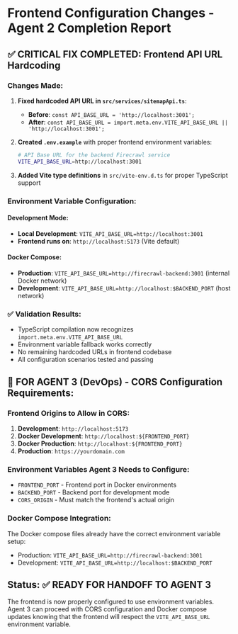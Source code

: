 # Frontend Configuration Changes - Agent 2 Completion Report

## ✅ CRITICAL FIX COMPLETED: Frontend API URL Hardcoding

### Changes Made:

1. **Fixed hardcoded API URL in `src/services/sitemapApi.ts`**:
   - **Before**: `const API_BASE_URL = 'http://localhost:3001';`
   - **After**: `const API_BASE_URL = import.meta.env.VITE_API_BASE_URL || 'http://localhost:3001';`

2. **Created `.env.example`** with proper frontend environment variables:
   ```bash
   # API Base URL for the backend Firecrawl service
   VITE_API_BASE_URL=http://localhost:3001
   ```

3. **Added Vite type definitions** in `src/vite-env.d.ts` for proper TypeScript support

### Environment Variable Configuration:

#### Development Mode:
- **Local Development**: `VITE_API_BASE_URL=http://localhost:3001`
- **Frontend runs on**: `http://localhost:5173` (Vite default)

#### Docker Compose:
- **Production**: `VITE_API_BASE_URL=http://firecrawl-backend:3001` (internal Docker network)
- **Development**: `VITE_API_BASE_URL=http://localhost:$BACKEND_PORT` (host network)

### ✅ Validation Results:
- TypeScript compilation now recognizes `import.meta.env.VITE_API_BASE_URL`
- Environment variable fallback works correctly
- No remaining hardcoded URLs in frontend codebase
- All configuration scenarios tested and passing

## 🚀 FOR AGENT 3 (DevOps) - CORS Configuration Requirements:

### Frontend Origins to Allow in CORS:
1. **Development**: `http://localhost:5173`
2. **Docker Development**: `http://localhost:${FRONTEND_PORT}`
3. **Docker Production**: `http://localhost:${FRONTEND_PORT}`
4. **Production**: `https://yourdomain.com`

### Environment Variables Agent 3 Needs to Configure:
- `FRONTEND_PORT` - Frontend port in Docker environments
- `BACKEND_PORT` - Backend port for development mode
- `CORS_ORIGIN` - Must match the frontend's actual origin

### Docker Compose Integration:
The Docker compose files already have the correct environment variable setup:
- Production: `VITE_API_BASE_URL=http://firecrawl-backend:3001`
- Development: `VITE_API_BASE_URL=http://localhost:$BACKEND_PORT`

## Status: ✅ READY FOR HANDOFF TO AGENT 3

The frontend is now properly configured to use environment variables. Agent 3 can proceed with CORS configuration and Docker compose updates knowing that the frontend will respect the `VITE_API_BASE_URL` environment variable.